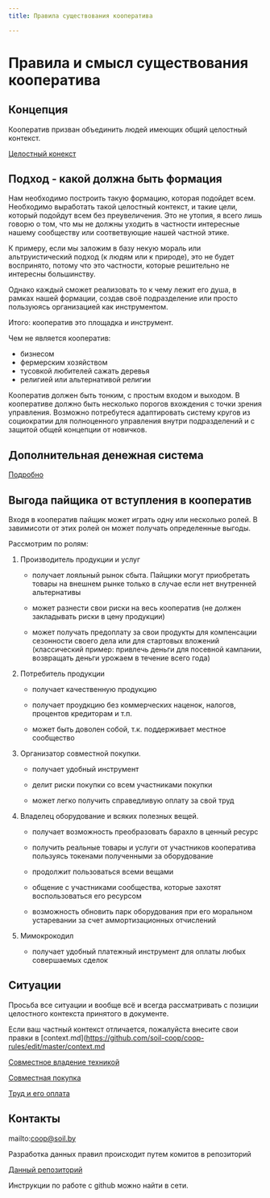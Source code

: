 ```yaml
---
title: Правила существования кооператива

---
```


Правила и смысл существования кооператива
=========================================

Концепция
---------

Кооператив призван объединить людей имеющих общий целостный контекст.

[Целостный конекст](context.md) 


Подход - какой должна быть формация
-----------------------------------

Нам необходимо построить такую формацию, которая подойдет всем. 
Необходимо выработать такой целостный контекст, и такие цели, который подойдут всем без преувеличения.
Это не утопия, я всего лишь говорю о том, что мы не должны уходить в частности 
интересные нашему сообществу или соответвующие нашей частной этике.

К примеру, если мы заложим в базу некую мораль или альтруистический подход (к людям или к природе), 
это не будет воспринято, потому что это частности, которые решительно не интересны большинству.

Однако каждый сможет реализовать то к чему лежит его душа, в рамках нашей формации, создав своё подразделение 
или просто пользуюясь организацией как инструментом.

Итого: кооператив это площадка и инструмент.

Чем не является кооператив:
 - бизнесом
 - фермерским хозяйством
 - тусовкой любителей сажать деревья  
 - религией или альтернативой религии
 
Кооператив должен быть тонким, с простым входом и выходом.
В кооперативе должно быть несколько порогов вхождения с точки зрения управления. 
Возможно потребутеся адаптировать систему кругов из социократии для полноценного управления внутри подразделений 
и с защитой общей концепции от новичков.


Дополнительная денежная система
-------------------------------

[Подробно](money)


Выгода пайщика от вступления в кооператив
-----------------------------------------

Входя в кооператив пайщик может играть одну или несколько ролей.
В завимисоти от этих ролей он может получать определенные выгоды.

Рассмотрим по ролям:

1. Производитель продукции и услуг
    - получает лояльный рынок сбыта. 
    Пайщики могут приобретать товары на внешнем рынке только в случае если нет внутренней альтернативы
 
    - может разнести свои риски на весь кооператив (не должен закладывать риски в цену продукции)
 
    - может получать предоплату за свои продукты для компенсации сезонности своего дела или для стартовых вложений 
    (классический пример: привлечь деньги для посевной кампании, возвращать деньги урожаем в течение всего года)
 
2. Потребитель продукции
    - получает качественную продукцию
 
    - получает проудкцию без коммерческих наценок, налогов, процентов кредиторам и т.п.
 
    - может быть доволен собой, т.к. поддерживает местное сообщество
 
3. Организатор совместной покупки.

    - получает удобный инструмент
 
    - делит риски покупки со всем участниками покупки
 
    - может легко получить справедливую оплату за свой труд

4. Владелец оборудование и всяких полезных вещей.

    - получает возможность преобразовать барахло в ценный ресурс
 
    - получить реальные товары и услуги от участников кооператива пользуясь токенами полученными за оборудование
  
    - продолжит пользоваться всеми вещами
  
    - общение с участниками сообщества, которые захотят воспользоваться его ресурсом
  
    - возможность обновить парк оборудования при его моральном устаревании за счет аммортизационных отчислений 

5. Мимокрокодил

    - получает удобный платежный инструмент для оплаты любых совершаемых сделок
  

Ситуации
--------

Просьба все ситуации и вообще всё и всегда рассматривать с позиции целостного контекста принятого в документе.

Если ваш частный контекст отличается, пожалуйста внесите свои правки в [context.md](https://github.com/soil-coop/coop-rules/edit/master/context.md


[Совместное владение техникой](cases/joint-ownership)

[Совместная покупка](cases/joint-purchase)

[Труд и его оплата](cases/work)





Контакты
--------


mailto:coop@soil.by


Разработка данных правил происходит путем комитов в репозиторий 
 
[Данный репозиторий](https://github.com/soil-coop/coop-rules)

Инструкции по работе с github можно найти в сети.